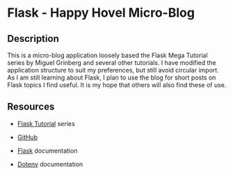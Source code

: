 # Flask - Happy Hovel Micro-Blog

## Description

This is a micro-blog application loosely based the Flask Mega Tutorial series by Miguel Grinberg and several other tutorials. I have modified the application structure to suit my preferences, but still avoid circular import. As I am still learning about Flask, I plan to use the blog for short posts on Flask topics I find useful. It is my hope that others will also find these of use.

## Resources

- [Flask Tutorial](https://blog.miguelgrinberg.com/post/the-flask-mega-tutorial-part-i-hello-world) series

- [GitHub](https://github.com/miguelgrinberg/microblog)

- [Flask](https://flask.palletsprojects.com/en/3.0.x/) documentation

- [Dotenv](https://pypi.org/project/python-dotenv/) documentation
